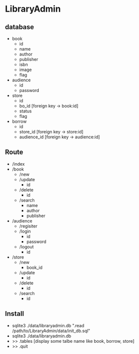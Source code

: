 # LibraryAdmin

## database
* book
  * id
  * name
  * author
  * publisher
  * isbn
  * image
  * flag
* audience
  * id
  * password
* store
  * id
  * bo_id [foreign key -> book:id]
  * status
  * flag
* borrow
  * id
  * store_id [foreign key -> store:id]
  * audience_id [foreign key -> audience:id]

## Route
* /index
* /book
  * /new
  * /update
    * id
  * /delete
    * id
  * /search
    * name
    * author
    * publisher
* /audience
  * /regisiter
  * /login
    * id
    * password
  * /logout
    * id
* /store
  * /new
    * book_id
  * /update
    * id
  * /delete
    * id
  * /search
    * id

## Install
* sqlite3 ./data/libraryadmin.db ".read /path/to/LibraryAdmin/data/init_db.sql"
* sqlite3 ./data/libraryadmin.db
* \>\> .tables [display some talbe name like book, borrow, store]
* \>\> .quit